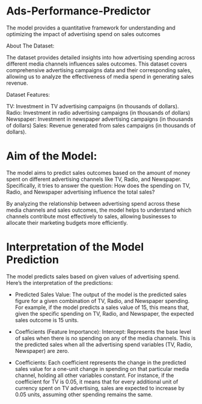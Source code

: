 # Ads-Performance-Predictor
The model provides a quantitative framework for understanding and optimizing the impact of advertising spend on sales outcomes

About The Dataset:

The dataset provides detailed insights into how advertising spending across different media channels influences sales outcomes. This dataset covers comprehensive advertising campaigns data and their corresponding sales, allowing us to analyze the effectiveness of media spend in generating sales revenue.

Dataset Features:

TV: Investment in TV advertising campaigns (in thousands of dollars).
Radio: Investment in radio advertising campaigns (in thousands of dollars)
Newspaper: Investment in newspaper advertising campaigns (in thousands of dollars)
Sales: Revenue generated from sales campaigns (in thousands of dollars).

# Aim of the Model:

The model aims to predict sales outcomes based on the amount of money spent on different advertising channels like TV, Radio, and Newspaper. Specifically, it tries to answer the question:
How does the spending on TV, Radio, and Newspaper advertising influence the total sales?

By analyzing the relationship between advertising spend across these media channels and sales outcomes, the model helps to understand which channels contribute most effectively to sales, allowing businesses to allocate their marketing budgets more efficiently.

# Interpretation of the Model Prediction
The model predicts sales based on given values of advertising spend. Here’s the interpretation of the predictions:

+ Predicted Sales Value: The output of the model is the predicted sales figure for a given combination of TV, Radio, and Newspaper spending.
For example, if the model predicts a sales value of 15, this means that, given the specific spending on TV, Radio, and Newspaper, the expected sales outcome is 15 units.

+ Coefficients (Feature Importance): Intercept: Represents the base level of sales when there is no spending on any of the media channels. This is the predicted sales when all the advertising spend variables (TV, Radio, Newspaper) are zero.
+ Coefficients: Each coefficient represents the change in the predicted sales value for a one-unit change in spending on that particular media channel, holding all other variables constant.
For instance, if the coefficient for TV is 0.05, it means that for every additional unit of currency spent on TV advertising, sales are expected to increase by 0.05 units, assuming other spending remains the same.
